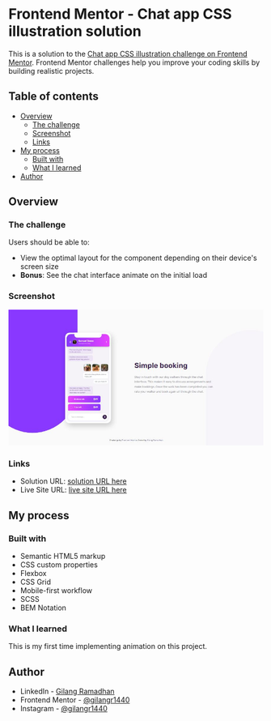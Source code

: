# Frontend Mentor - Chat app CSS illustration solution

This is a solution to the [Chat app CSS illustration challenge on Frontend Mentor](https://www.frontendmentor.io/challenges/chat-app-css-illustration-O5auMkFqY). Frontend Mentor challenges help you improve your coding skills by building realistic projects.

## Table of contents

- [Overview](#overview)
  - [The challenge](#the-challenge)
  - [Screenshot](#screenshot)
  - [Links](#links)
- [My process](#my-process)
  - [Built with](#built-with)
  - [What I learned](#what-i-learned)
- [Author](#author)

## Overview

### The challenge

Users should be able to:

- View the optimal layout for the component depending on their device's screen size
- **Bonus**: See the chat interface animate on the initial load

### Screenshot

![](./screenshot.JPG)

### Links

- Solution URL: [solution URL here](https://www.frontendmentor.io/solutions/chat-app-css-illustration-lPd0wXGJWB)
- Live Site URL: [live site URL here](https://gilangr1440.github.io/chat-app-illustrations/)

## My process

### Built with

- Semantic HTML5 markup
- CSS custom properties
- Flexbox
- CSS Grid
- Mobile-first workflow
- SCSS
- BEM Notation

### What I learned

This is my first time implementing animation on this project.

## Author

- LinkedIn - [Gilang Ramadhan](https://www.linkedin.com/in/gilangr1440/)
- Frontend Mentor - [@gilangr1440](https://www.frontendmentor.io/profile/gilangr1440)
- Instagram - [@gilangr1440](https://www.instagram.com/gilangr1440)
